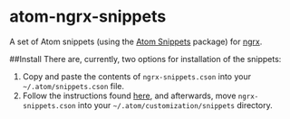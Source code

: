 # atom-ngrx-snippets
A set of Atom snippets (using the [Atom Snippets](https://github.com/atom/snippets) package) for [ngrx](https://github.com/ngrx).

##Install
There are, currently, two options for installation of the snippets:

1. Copy and paste the contents of `ngrx-snippets.cson` into your `~/.atom/snippets.cson` file.
2. Follow the instructions found [here](https://discuss.atom.io/t/where-to-put-loose-snippets/19957/3), and afterwards, move `ngrx-snippets.cson` into your `~/.atom/customization/snippets` directory.
